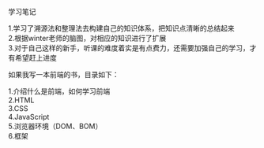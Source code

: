 学习笔记

1.学习了溯源法和整理法去构建自己的知识体系，把知识点清晰的总结起来  
2.根据winter老师的脑图，对相应的知识进行了扩展  
3.对于自己这样的新手，听课的难度着实是有点费力，还需要加强自己的学习，才有希望赶上进度  

如果我写一本前端的书，目录如下：

1.介绍什么是前端，如何学习前端  
2.HTML  
3.CSS  
4.JavaScript  
5.浏览器环境（DOM、BOM）  
6.框架
